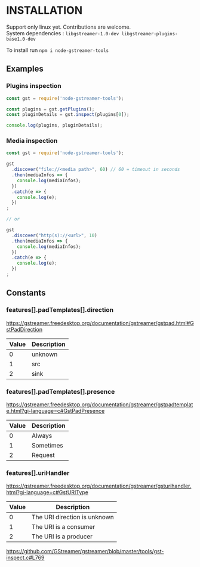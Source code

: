 INSTALLATION
============
Support only linux yet. Contributions are welcome.  
System dependencies : `libgstreamer-1.0-dev libgstreamer-plugins-base1.0-dev`

To install run `npm i node-gstreamer-tools`

## Examples

### Plugins inspection

```js
const gst = require('node-gstreamer-tools');

const plugins = gst.getPlugins();
const pluginDetails = gst.inspect(plugins[0]);

console.log(plugins, pluginDetails);

```

### Media inspection
```js
const gst = require('node-gstreamer-tools');

gst
  .discover("file://<media path>", 60) // 60 = timeout in seconds
  .then(mediaInfos => {
    console.log(mediaInfos);
  })
  .catch(e => {
    console.log(e);
  })
;

// or 

gst
  .discover("http(s)://<url>", 10)
  .then(mediaInfos => {
    console.log(mediaInfos);
  })
  .catch(e => {
    console.log(e);
  })
;
```


## Constants

### features[].padTemplates[].direction
https://gstreamer.freedesktop.org/documentation/gstreamer/gstpad.html#GstPadDirection   

Value | Description
------|------------
0     | unknown
1     | src
2     | sink


### features[].padTemplates[].presence

https://gstreamer.freedesktop.org/documentation/gstreamer/gstpadtemplate.html?gi-language=c#GstPadPresence

Value | Description
------|------------
0     | Always
1     | Sometimes
2     | Request


### features[].uriHandler

https://gstreamer.freedesktop.org/documentation/gstreamer/gsturihandler.html?gi-language=c#GstURIType

Value | Description
------|------------
0     | The URI direction is unknown
1     | The URI is a consumer
2     | The URI is a producer

https://github.com/GStreamer/gstreamer/blob/master/tools/gst-inspect.c#L769